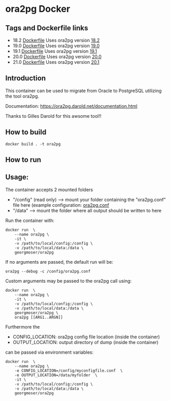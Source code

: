 # ora2pg Docker 

## Tags and Dockerfile links

* 18.2 [Dockerfile](https://github.com/Guy-Incognito/ora2pg/blob/18.2/Dockerfile) Uses ora2pg version [18.2](https://github.com/darold/ora2pg/releases/tag/v18.2)
* 19.0 [Dockerfile](https://github.com/Guy-Incognito/ora2pg/blob/19.0/Dockerfile) Uses ora2pg version [19.0](https://github.com/darold/ora2pg/releases/tag/v19.0)
* 19.1 [Dockerfile](https://github.com/Guy-Incognito/ora2pg/blob/19.1/Dockerfile) Uses ora2pg version [19.1](https://github.com/darold/ora2pg/releases/tag/v19.1)
* 20.0 [Dockerfile](https://github.com/Guy-Incognito/ora2pg/blob/20.0/Dockerfile) Uses ora2pg version [20.0](https://github.com/darold/ora2pg/releases/tag/v20.0)
* 21.0 [Dockerfile](https://github.com/Guy-Incognito/ora2pg/blob/20.0/Dockerfile) Uses ora2pg version [20.1](https://github.com/darold/ora2pg/releases/tag/v20.1)

## Introduction

This container can be used to migrate from Oracle to PostgreSQL utilizing the tool ora2pg.

Documentation: https://ora2pg.darold.net/documentation.html

Thanks to Gilles Darold for this awsome tool!!


## How to build

```
docker build . -t ora2pg

```

## How to run

## Usage:

The container accepts 2 mounted folders

* "/config" (read only) --> mount your folder containing the "ora2pg.conf" file here (example configuration: [ora2pg.conf](https://raw.githubusercontent.com/Guy-Incognito/ora2pg/master/config/ora2pg.conf)
* "/data" --> mount the folder where all output should be written to here

Run the container with:

```
docker run  \
    --name ora2pg \
    -it \
    -v /path/to/local/config:/config \
    -v /path/to/local/data:/data \
    georgmoser/ora2pg
```


If no arguments are passed, the default run will be:
```
ora2pg --debug -c /config/ora2pg.conf
```


Custom arguments may be passed to the ora2pg call using:
```
docker run  \
    --name ora2pg \
    -it \
    -v /path/to/local/config:/config \
    -v /path/to/local/data:/data \
    georgmoser/ora2pg \
    ora2pg [[ARG1..ARGN]]
```

Furthermore the 

* CONFIG_LOCATION: ora2pg config file location (inside the container) 
* OUTPUT_LOCATION: output directory of dump (inside the container) 

can be passed via environment variables:
```
docker run  \
    --name ora2pg \
    -e CONFIG_LOCATION=/config/myconfigfile.conf  \
    -e OUTPUT_LOCATION=/data/myfolder  \
    -it \
    -v /path/to/local/config:/config \
    -v /path/to/local/data:/data \
    georgmoser/ora2pg 
```
